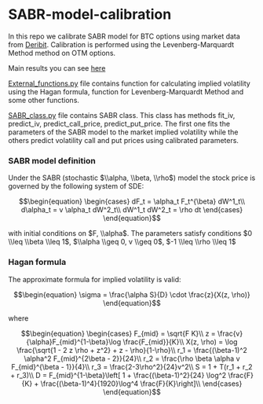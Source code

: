 # SABR-model-calibration
In this repo we calibrate SABR model for BTC options using market data from [Deribit](https://www.deribit.com/). 
Calibration is performed using the Levenberg-Marquardt Method method on OTM options.

Main results you can see [here](https://github.com/AgafonovGrigory/SABR-model-calibration/blob/main/SABR_calibration.ipynb)

[External_functions.py](https://github.com/AgafonovGrigory/SABR-model-calibration/blob/main/external_functions.py) file contains function for calculating 
implied volatility using the Hagan formula, function for Levenberg-Marquardt Method and some other functions. 

[SABR_class.py](https://github.com/AgafonovGrigory/SABR-model-calibration/blob/main/SABR_class.py) file contains SABR class. This class has methods fit_iv, predict_iv, predict_call_price, predict_put_price. The first one fits the parameters of the SABR model to the market implied volatility while the others predict volatility call and put prices using calibrated parameters.

### SABR model definition
Under the SABR (stochastic $\\alpha, \\beta, \\rho$) model the stock price is governed by the following system of SDE:
```math
\begin{equation}
 \begin{cases}
   dF_t = \alpha_t F_t^{\beta} dW^1_t\\
   d\alpha_t = v \alpha_t dW^2_t\\
   dW^1_t dW^2_t = \rho dt
 \end{cases}
\end{equation}
```
with initial conditions  on $F, \\alpha$. The parameters satisfy conditions $0 \\leq \\beta \\leq 1$, $\\alpha \\geq 0, v \\geq 0$, $-1 \\leq \\rho \\leq 1$

### Hagan formula
The approximate formula for implied volatility is valid:
```math
\begin{equation}
  \sigma = \frac{\alpha S}{D} \cdot \frac{z}{X(z, \rho)}
\end{equation}
```
where 
```math
\begin{equation}
 \begin{cases}
   F_{mid} = \sqrt{F K}\\
   z = \frac{v}{\alpha}F_{mid}^{1-\beta}\log \frac{F_{mid}}{K}\\
   X(z, \rho) = \log \frac{\sqrt{1 - 2 z \rho + z^2} + z - \rho}{1-\rho}\\
   r_1 = \frac{(\beta-1)^2 \alpha^2 F_{mid}^{2\beta - 2}}{24}\\
   r_2 = \frac{\rho \beta \alpha v F_{mid}^{\beta - 1}}{4}\\
   r_3 = \frac{2-3\rho^2}{24}v^2\\
   S = 1 + T(r_1 + r_2 + r_3)\\
   D = F_{mid}^{1-\beta}\left[ 1 + \frac{(\beta-1)^2}{24} \log^2 \frac{F}{K} + \frac{(\beta-1)^4}{1920}\log^4 \frac{F}{K}\right]\\
 \end{cases}
\end{equation}
```


